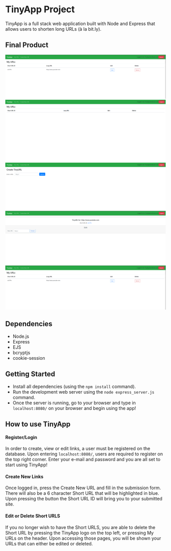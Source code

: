 # TinyApp Project

TinyApp is a full stack web application built with Node and Express that allows users to shorten long URLs (à la bit.ly).

## Final Product

!["screenshot of login page"](https://github.com/raylin98/tinyapp/blob/main/docs/tiny_my_url.png?raw=true)
!["screenshot of post login page"](https://github.com/raylin98/tinyapp/blob/main/docs/tiny_post_login.png?raw=true)
!["screenshot of create url page](https://github.com/raylin98/tinyapp/blob/main/docs/tiny_create_urls.png?raw=true)
!["screenshot of edit url page](https://github.com/raylin98/tinyapp/blob/main/docs/tiny_edit_url.png?raw=true)
!["screenshot of my url page](https://github.com/raylin98/tinyapp/blob/main/docs/tiny_my_url.png?raw=true)

## Dependencies

- Node.js
- Express
- EJS
- bcryptjs
- cookie-session

## Getting Started

- Install all dependencies (using the `npm install` command).
- Run the development web server using the `node express_server.js` command.
- Once the server is running, go to your browser and type in `localhost:8080/` on your browser and begin using the app!

## How to use TinyApp

#### Register/Login
In order to create, view or edit links, a user must be registered on the database. Upon entering `localhost:8080/`, users are required to register on the top right corner. Enter your e-mail and password and you are all set to start using TinyApp!

#### Create New Links
Once logged in, press the Create New URL and fill in the submission form. There will also be a 6 character Short URL that will be highlighted in blue. Upon pressing the button the Short URL ID will bring you to your submitted site.

#### Edit or Delete Short URLS
If you no longer wish to have the Short URLS, you are able to delete the Short URL by pressing the TinyApp logo on the top left, or pressing My URLs on the header. Upon accessing those pages, you will be shown your URLs that can either be edited or deleted.
